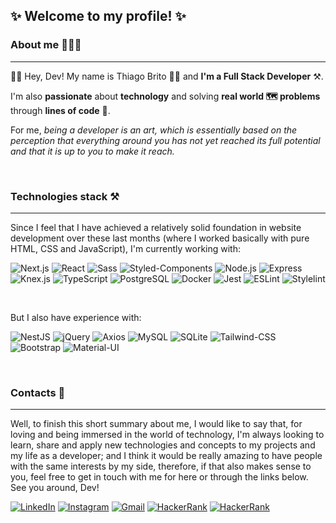 ## ✨ Welcome to my profile! ✨

### About me 👨🏽‍💻
<hr/>

<p>👋🏽 Hey, Dev! My name is Thiago Brito 🤝🏽 and <strong>I'm a Full Stack Developer</strong> ⚒.</p>

<p>I'm also <strong>passionate</strong> about <strong>technology</strong> and solving <strong>real world 🗺 problems</strong> through <strong>lines of code</strong> 🎯.</p> 
  
<p>For me, <em>being a developer is an art, which is essentially based on the perception that everything around you has not yet reached its full potential and that it is up to you to make it reach.</em></p>

<br/>

### Technologies stack ⚒
<hr/>

<p>Since I feel that I have achieved a relatively solid foundation in website development over these last months (where I worked basically with pure HTML, CSS and JavaScript), I'm currently working with:</p>

![Next.js](https://img.shields.io/badge/Next.js-000000?style=for-the-badge&logo=nextdotjs&logoColor=white)
![React](https://img.shields.io/badge/React-20232A?style=for-the-badge&logo=react&logoColor=61DAFB)
![Sass](https://img.shields.io/badge/Sass-CC6699?style=for-the-badge&logo=sass&logoColor=white)
![Styled-Components](https://img.shields.io/badge/styled--components-DB7093?style=for-the-badge&logo=styled-components&logoColor=white)
![Node.js](https://img.shields.io/badge/Node.js-5FA04E?style=for-the-badge&logo=nodedotjs&logoColor=white)
![Express](https://img.shields.io/badge/Express-000000?style=for-the-badge&logo=express&logoColor=white)
![Knex.js](https://img.shields.io/badge/Knex.js-D26B38?style=for-the-badge&logo=knexdotjs&logoColor=white)
![TypeScript](https://img.shields.io/badge/TypeScript-007ACC?style=for-the-badge&logo=typescript&logoColor=white)
![PostgreSQL](https://img.shields.io/badge/PostgreSQL-4169E1?style=for-the-badge&logo=postgresql&logoColor=white)
![Docker](https://img.shields.io/badge/Docker-2CA5E0?style=for-the-badge&logo=docker&logoColor=white)
![Jest](https://img.shields.io/badge/Jest-C21325?style=for-the-badge&logo=jest&logoColor=white)
![ESLint](https://img.shields.io/badge/eslint-3A33D1?style=for-the-badge&logo=eslint&logoColor=white)
![Stylelint](https://img.shields.io/badge/stylelint-000?style=for-the-badge&logo=stylelint&logoColor=white)

<br/>

<p>But I also have experience with:</p>

![NestJS](https://img.shields.io/badge/NestJS-E0234E?style=for-the-badge&logo=nestjs&logoColor=white)
![jQuery](https://img.shields.io/badge/jQuery-0769AD?style=for-the-badge&logo=jquery&logoColor=white)
![Axios](https://img.shields.io/badge/Axios-5A29E4?style=for-the-badge&logo=axios&logoColor=white)
![MySQL](https://img.shields.io/badge/MySQL-4479A1?style=for-the-badge&logo=mysql&logoColor=white)
![SQLite](https://img.shields.io/badge/SQLite-003B57?style=for-the-badge&logo=sqlite&logoColor=white)
![Tailwind-CSS](https://img.shields.io/badge/Tailwind_CSS-38B2AC?style=for-the-badge&logo=tailwind-css&logoColor=white)
![Bootstrap](https://img.shields.io/badge/Bootstrap-7952B3?style=for-the-badge&logo=bootstrap&logoColor=white)
![Material-UI](https://img.shields.io/badge/Material%20UI-007FFF?style=for-the-badge&logo=mui&logoColor=white)

<br/>

### Contacts 🚀
<hr/>

<p>Well, to finish this short summary about me, I would like to say that, for loving and being immersed in the world of technology, I'm always looking to learn, share and apply new technologies and concepts to my projects and my life as a developer; and I think it would be really amazing to have people with the same interests by my side, therefore, if that also makes sense to you, feel free to get in touch with me for here or through the links below. See you around, Dev!</p>

<a href="https://www.linkedin.com/in/trybrito/" rel="nofollow">
  <img src="https://img.shields.io/badge/LinkedIn-0077B5?style=for-the-badge&logo=linkedin&logoColor=white" alt="LinkedIn" /></a>
<a href="https://www.instagram.com/trybrito/" rel="nofollow">
  <img src="https://img.shields.io/badge/Instagram-E4405F?style=for-the-badge&logo=instagram&logoColor=white" alt="Instagram" /></a>
<a href="mailto:thiagobritotrs@gmail.com" rel="nofollow">
  <img src="https://img.shields.io/badge/Gmail-D14836?style=for-the-badge&logo=gmail&logoColor=white" alt="Gmail" /></a>
<a href="https://www.hackerrank.com/thiagobritotrs" rel="nofollow">
  <img src="https://img.shields.io/badge/Hackerrank-2EC866?style=for-the-badge&logo=hackerrank&logoColor=white" alt="HackerRank" /></a>
<a href="https://www.frontendmentor.io/profile/trybrito" rel="nofollow">
  <img src="https://img.shields.io/badge/Frontend_Mentor-3F54A3?style=for-the-badge&logo=frontendmentor&logoColor=white" alt="HackerRank" /></a>
